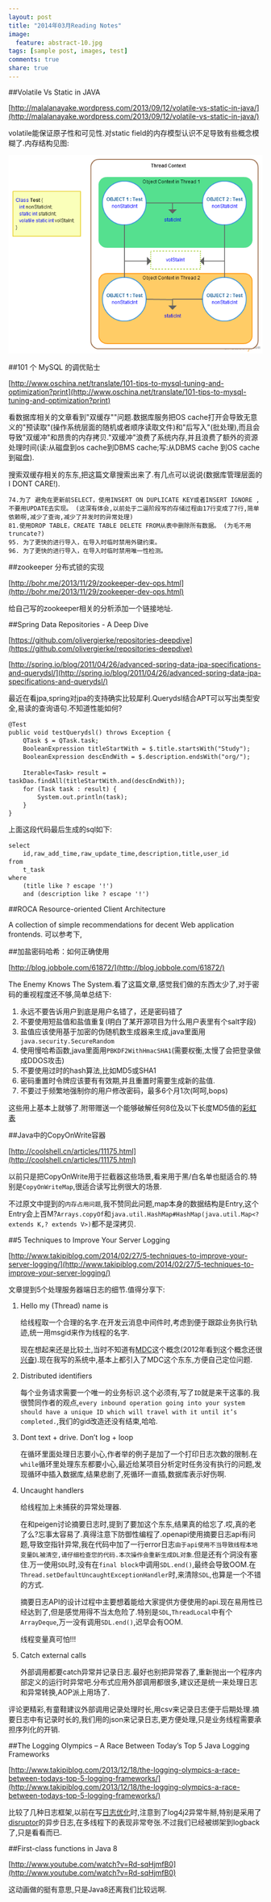 ```yaml
---
layout: post
title: "2014年03月Reading Notes"
image:
  feature: abstract-10.jpg
tags: [sample post, images, test]
comments: true
share: true
---
```


##Volatile Vs Static in JAVA

[http://malalanayake.wordpress.com/2013/09/12/volatile-vs-static-in-java/](http://malalanayake.wordpress.com/2013/09/12/volatile-vs-static-in-java/)

volatile能保证原子性和可见性.对static field的内存模型认识不足导致有些概念模糊了.内存结构见图:

![](/images/reading_notes/volatilevsstaticinjava.png)

<!--more-->

##101 个 MySQL 的调优贴士

[http://www.oschina.net/translate/101-tips-to-mysql-tuning-and-optimization?print](http://www.oschina.net/translate/101-tips-to-mysql-tuning-and-optimization?print)

看数据库相关的文章看到"双缓存""问题.数据库服务把OS cache打开会导致无意义的"预读取"(操作系统层面的随机或者顺序读取文件)和"后写入"(批处理),而且会导致"双缓冲"和昂贵的内存拷贝."双缓冲"浪费了系统内存,并且浪费了额外的资源处理时间(读:从磁盘到os cache到DBMS cache;写:从DBMS cache 到OS cache 到磁盘).

搜索双缓存相关的东东,把这篇文章搜索出来了.有几点可以说说(数据库管理层面的I DONT CARE!).

	74.为了 避免在更新前SELECT，使用INSERT ON DUPLICATE KEY或者INSERT IGNORE ,不要用UPDATE去实现。 (这深有体会,以前处于二逼阶段写的存储过程由17行变成了7行,简单依赖啊,减少了查询,减少了并发时的异常处理)
	81.使用DROP TABLE，CREATE TABLE DELETE FROM从表中删除所有数据。 (为毛不用truncate?)
	95. 为了更快的进行导入，在导入时临时禁用外键约束。 
	96. 为了更快的进行导入，在导入时临时禁用唯一性检测。



##zookeeper 分布式锁的实现

[http://bohr.me/2013/11/29/zookeeper-dev-ops.html](http://bohr.me/2013/11/29/zookeeper-dev-ops.html)

给自己写的zookeeper相关的分析添加一个链接地址.


##Spring Data Repositories - A Deep Dive

[https://github.com/olivergierke/repositories-deepdive](https://github.com/olivergierke/repositories-deepdive)

[http://spring.io/blog/2011/04/26/advanced-spring-data-jpa-specifications-and-querydsl/](http://spring.io/blog/2011/04/26/advanced-spring-data-jpa-specifications-and-querydsl/)


最近在看jpa,spring对jpa的支持确实比较犀利.Querydsl结合APT可以写出类型安全,易读的查询语句.不知道性能如何?

	@Test
	public void testQuerydsl() throws Exception {
		QTask $ = QTask.task;
		BooleanExpression titleStartWith = $.title.startsWith("Study");
		BooleanExpression descEndWith = $.description.endsWith("org/");
		
		Iterable<Task> result = taskDao.findAll(titleStartWith.and(descEndWith));
		for (Task task : result) {
			System.out.println(task);
		}
	}
上面这段代码最后生成的sql如下:

	select
        id,raw_add_time,raw_update_time,description,title,user_id 
    from
        t_task  
    where
        (title like ? escape '!') 
        and (description like ? escape '!')	

##ROCA Resource-oriented Client Architecture

A collection of simple recommendations for decent Web application frontends.
可以参考下,


##加盐密码哈希：如何正确使用

[http://blog.jobbole.com/61872/](http://blog.jobbole.com/61872/)

The Enemy Knows The System.看了这篇文章,感觉我们做的东西太少了,对于密码的重视程度还不够,简单总结下:

1. 永远不要告诉用户到底是用户名错了，还是密码错了
2. 不要使用短盐值和盐值重复(明白了某开源项目为什么用户表里有个salt字段)
3. 盐值应该使用基于加密的伪随机数生成器来生成,java里面用`java.security.SecureRandom`
4. 使用慢哈希函数,java里面用`PBKDF2WithHmacSHA1`(需要权衡,太慢了会把登录做成DDOS攻击)
5. 不要使用过时的hash算法,比如MD5或SHA1
6. 密码重置时令牌应该要有有效期,并且重置时需要生成新的盐值.
7. 不要过于频繁地强制你的用户修改密码，最多6个月1次(呵呵,bops)

这些用上基本上就够了.附带赠送一个能够破解任何8位及以下长度MD5值的[彩虹表](https://www.freerainbowtables.com/en/tables2/)

##Java中的CopyOnWrite容器

[http://coolshell.cn/articles/11175.html](http://coolshell.cn/articles/11175.html)

以前只是把CopyOnWrite用于拦截器这些场景,看来用于黑/白名单也挺适合的.特别是`CopyOnWriteMap`,很适合读写比例很大的场景.

不过原文中提到的`内存占用问题`,我不赞同此问题,map本身的数据结构是Entry,这个Entry会上百M?`Arrays.copyOf`和`java.util.HashMap#HashMap(java.util.Map<? extends K,? extends V>)`都不是深拷贝.

##5 Techniques to Improve Your Server Logging

[http://www.takipiblog.com/2014/02/27/5-techniques-to-improve-your-server-logging/](http://www.takipiblog.com/2014/02/27/5-techniques-to-improve-your-server-logging/)

文章提到5个处理服务器端日志的细节.值得分享下:

1. Hello my (Thread) name is

   给线程取一个合理的名字.在开发云消息中间件时,考虑到便于跟踪业务执行轨迹,统一用msgid来作为线程的名字.
   
   现在想起来还是比较土,当时不知道有[MDC](http://logback.qos.ch/manual/mdc.html)这个概念(2012年看到这个概念还很[兴奋](http://www.weibo.com/1880205234/yyHbX4elU?mod=weibotime)).现在我写的系统中,基本上都引入了MDC这个东东,方便自己定位问题.
   
2. Distributed identifiers

	每个业务请求需要一个唯一的业务标识.这个必须有,写了`ID`就是来干这事的.我很赞同作者的观点,` every inbound operation going into your system should have a unique ID which will travel with it until it’s completed. `,我们的gid改造还没有结束,哈哈.
	
3. Dont text + drive. Don’t log + loop
	
	在循环里面处理日志要小心,作者举的例子是加了一个打印日志次数的限制.在`while`循环里处理东东都要小心,最近给某项目分析定时任务没有执行的问题,发现循环中插入数据库,结果悲剧了,死循环一直插,数据库表示好伤啊.
	
4. Uncaught handlers
	
	给线程加上未捕获的异常处理器.
	
	在和peigen讨论摘要日志时,提到了要加这个东东,结果真的给忘了.哎,真的老了么?忘事太容易了.真得注意下防御性编程了.openapi使用摘要日志api有问题,导致空指针异常,我在代码中加了一行error日志`由于api使用不当导致线程本地变量DL被清空,请仔细检查您的代码.本次操作会重新生成DL对象`.但是还有个洞没有塞住.万一使用`SDL`时,没有在`final block`中调用`SDL.end()`,最终会导致OOM.在`Thread.setDefaultUncaughtExceptionHandler`时,来清除`SDL`,也算是一个不错的方式.
	
	摘要日志API的设计过程中主要想着能给大家提供方便使用的api.现在易用性已经达到了,但是感觉用得不当太危险了.特别是`SDL`,`ThreadLocal`中有个`ArrayDeque`,万一没有调用`SDL.end()`,迟早会有OOM.
	
	线程变量真可怕!!!	
	
5. Catch external calls
	
	外部调用都要catch异常并记录日志.最好也别把异常吞了,重新抛出一个程序内部定义的运行时异常吧.分布式应用外部调用都很多,建议还是统一来处理日志和异常转换,AOP派上用场了.
	
评论更精彩,有童鞋建议外部调用记录处理时长,用csv来记录日志便于后期处理.摘要日志中有记录时长的,我们用的json来记录日志,更方便处理,只是业务线程需要承担序列化的开销.

##The Logging Olympics – A Race Between Today’s Top 5 Java Logging Frameworks	

[http://www.takipiblog.com/2013/12/18/the-logging-olympics-a-race-between-todays-top-5-logging-frameworks/](http://www.takipiblog.com/2013/12/18/the-logging-olympics-a-race-between-todays-top-5-logging-frameworks/)

比较了几种日志框架,以前在写[日志优化](http://bohr.me/2013/07/09/log-tuning.html)时,注意到了log4j2异常牛掰,特别是采用了[disruptor](http://logging.apache.org/log4j/2.x/manual/async.html)的异步日志,在多线程下的表现非常夸张.不过我们已经被绑架到logback了,只是看看而已.

##First-class functions in Java 8

[http://www.youtube.com/watch?v=Rd-sqHjmfB0](http://www.youtube.com/watch?v=Rd-sqHjmfB0)

这动画做的挺有意思,只是Java8还离我们比较远啊.




